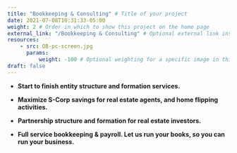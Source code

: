 ```yaml
---
title: "Bookkeeping & Consulting" # Title of your project
date: 2021-07-08T10:31:33-05:00
weight: 2 # Order in which to show this project on the home page
external_link: "/Bookkeeping & Consulting" # Optional external link instead of modal
resources:
    - src: QB-pc-screen.jpg
      params:
          weight: -100 # Optional weighting for a specific image in this project folder
draft: false
---
```

 - **Start to finish entity structure and formation services.**

 - **Maximize S-Corp savings for real estate agents, and home flipping activities.** 

 - **Partnership structure and formation for real estate investors.**

 - **Full service bookkeeping & payroll. Let us run your books, so you can run your business.**